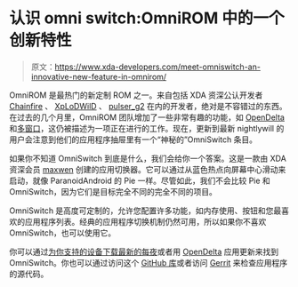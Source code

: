 # 认识 omni switch:OmniROM 中的一个创新特性

> 原文：<https://www.xda-developers.com/meet-omniswitch-an-innovative-new-feature-in-omnirom/>

OmniROM 是最热门的新定制 ROM 之一。来自包括 XDA 资深公认开发者 [Chainfire](http://forum.xda-developers.com/member.php?u=631273) 、 [XpLoDWilD](http://forum.xda-developers.com/member.php?u=2162789) 、 [pulser_g2](http://forum.xda-developers.com/member.php?u=2178960) 在内的开发者，绝对是不容错过的东西。在过去的几个月里，OmniROM 团队增加了一些非常有趣的功能，如 [OpenDelta](http://www.xda-developers.com/android/skip-the-wait-and-save-your-bandwidth-omnirom-adds-incremental-ota-system/ "Skip the Wait and Save Your Bandwidth: OmniROM Adds Incremental OTA System") 和[多窗口](http://www.xda-developers.com/android/how-omnirom-pulled-off-multi-window/ "How OmniROM Pulled Off Multi-Window")，这仍被描述为一项正在进行的工作。现在，更新到最新 nightlywill 的用户会注意到他们的应用程序抽屉里有一个“神秘的”OmniSwitch 条目。

如果你不知道 OmniSwitch 到底是什么，我们会给你一个答案。这是一款由 XDA 资深会员 [maxwen](http://forum.xda-developers.com/member.php?u=4683552) 创建的应用切换器。它可以通过从蓝色热点向屏幕中心滑动来启动，就像 ParanoidAndroid 的 Pie 一样。尽管如此，我们不会比较 Pie 和 OmniSwitch，因为它们是目标完全不同的完全不同的项目。

OmniSwitch 是高度可定制的，允许您配置许多功能，如内存使用、按钮和您最喜欢的应用程序列表。经典的应用程序切换机制仍然可用，所以如果你不喜欢 OmniSwitch，也可以使用它。

你可以通过[为你支持的设备下载最新的每夜](http://dl.omnirom.org/)或者用 [OpenDelta](http://www.xda-developers.com/android/skip-the-wait-and-save-your-bandwidth-omnirom-adds-incremental-ota-system/ "Skip the Wait and Save Your Bandwidth: OmniROM Adds Incremental OTA System") 应用更新来找到 OmniSwitch。你也可以通过访问这个 [GitHub 库](https://github.com/omnirom/android_packages_apps_OmniSwitch)或者访问 [Gerrit](https://gerrit.omnirom.org/#/q/status:open,n,z) 来检查应用程序的源代码。